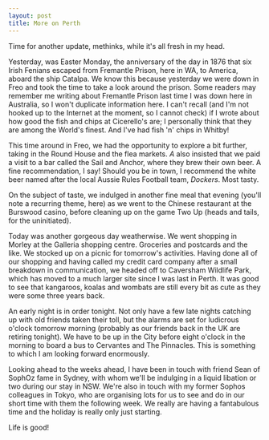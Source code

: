 ```yaml
---
layout: post
title: More on Perth
---
```


Time for another update, methinks, while it's all fresh in my head.


Yesterday, was Easter Monday, the anniversary of the day in 1876 that six Irish
Fenians escaped from Fremantle Prison, here in WA, to America, aboard the ship
Catalpa. We know this because yesterday we were down in Freo and took the time
to take a look around the prison. Some readers may remember me writing about
Fremantle Prison last time I was down here in Australia, so I won't duplicate
information here. I can't recall (and I'm not hooked up to the Internet at the
moment, so I cannot check) if I wrote about how good the fish and chips at
Cicerello's are; I personally think that they are among the World's finest. And
I've had fish 'n' chips in Whitby!


This time around in Freo, we had the opportunity to explore a bit further,
taking in the Round House and the flea markets. _A_ also insisted that we paid a
visit to a bar called the Sail and Anchor, where they brew their own beer. A
fine recommendation, I say! Should you be in town, I recommend the white beer
named after the local Aussie Rules Football team, _Dockers_. Most tasty.


On the subject of taste, we indulged in another fine meal that evening (you'll
note a recurring theme, here) as we went to the Chinese restaurant at the
Burswood casino, before cleaning up on the game Two Up (heads and tails, for the
uninitiated).


Today was another gorgeous day weatherwise. We went shopping in Morley at the
Galleria shopping centre. Groceries and postcards and the like. We stocked up on
a picnic for tomorrow's activities. Having done all of our shopping and having
called my credit card company after a small breakdown in communication, we
headed off to Caversham Wildlife Park, which has moved to a much larger site
since I was last in Perth. It was good to see that kangaroos, koalas and wombats
are still every bit as cute as they were some three years back.


An early night is in order tonight. Not only have a few late nights catching up
with old friends taken their toll, but the alarms are set for ludicrous o'clock
tomorrow morning (probably as our friends back in the UK are retiring tonight).
We have to be up in the City before eight o'clock in the morning to board a bus
to Cervantes and The Pinnacles. This is something to which I am looking forward
enormously.


Looking ahead to the weeks ahead, I have been in touch with friend Sean of
SophOz fame in Sydney, with whom we'll be indulging in a liquid libation or two
during our stay in NSW. We're also in touch with my former Sophos colleagues in
Tokyo, who are organising lots for us to see and do in our short time with them
the following week. We really are having a fantabulous time and the holiday is
really only just starting.


Life is good!


        
